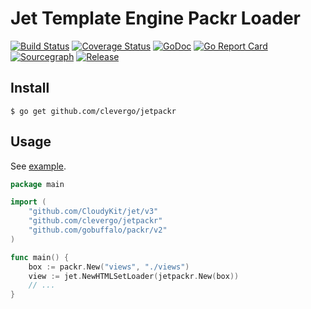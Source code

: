 # Jet Template Engine Packr Loader
[![Build Status](https://travis-ci.org/clevergo/jetpackr.svg?branch=master)](https://travis-ci.org/clevergo/jetpackr)
[![Coverage Status](https://coveralls.io/repos/github/clevergo/jetpackr/badge.svg?branch=master)](https://coveralls.io/github/clevergo/jetpackr?branch=master)
[![GoDoc](https://img.shields.io/badge/godoc-reference-blue)](https://pkg.go.dev/github.com/clevergo/jetpackr)
[![Go Report Card](https://goreportcard.com/badge/github.com/clevergo/jetpackr)](https://goreportcard.com/report/github.com/clevergo/jetpackr)
[![Sourcegraph](https://sourcegraph.com/github.com/clevergo/jetpackr/-/badge.svg)](https://sourcegraph.com/github.com/clevergo/jetpackr?badge)
[![Release](https://img.shields.io/github/release/clevergo/jetpackr.svg?style=flat-square)](https://github.com/clevergo/jetpackr/releases)

## Install

```shell
$ go get github.com/clevergo/jetpackr
```

## Usage

See [example](example).

```go
package main

import (
	"github.com/CloudyKit/jet/v3"
	"github.com/clevergo/jetpackr"
	"github.com/gobuffalo/packr/v2"
)

func main() {
	box := packr.New("views", "./views")
	view := jet.NewHTMLSetLoader(jetpackr.New(box))
	// ...
}
```
